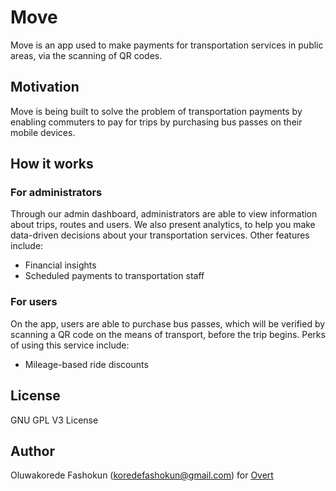 # Move

Move is an app used to make payments for transportation services in public areas, via the scanning of QR codes.

## Motivation

Move is being built to solve the problem of transportation payments by enabling commuters to pay for trips by purchasing bus passes on their mobile devices.

## How it works

### For administrators

Through our admin dashboard, administrators are able to view information about trips, routes and users. We also present analytics, to help you make data-driven decisions about your transportation services. Other features include:

- Financial insights
- Scheduled payments to transportation staff

### For users

On the app, users are able to purchase bus passes, which will be verified by scanning a QR code on the means of transport, before the trip begins. Perks of using this service include:

- Mileage-based ride discounts

## License

GNU GPL V3 License

## Author

Oluwakorede Fashokun (<koredefashokun@gmail.com>) for [Overt](https://overt.dev)
